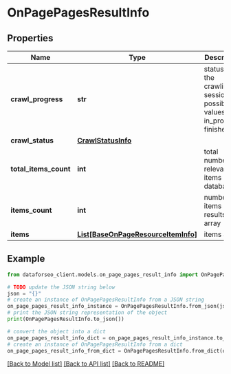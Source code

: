 # OnPagePagesResultInfo


## Properties

Name | Type | Description | Notes
------------ | ------------- | ------------- | -------------
**crawl_progress** | **str** | status of the crawling session possible values: in_progress, finished | [optional] 
**crawl_status** | [**CrawlStatusInfo**](CrawlStatusInfo.md) |  | [optional] 
**total_items_count** | **int** | total number of relevant items in the database | [optional] 
**items_count** | **int** | number of items in the results array | [optional] 
**items** | [**List[BaseOnPageResourceItemInfo]**](BaseOnPageResourceItemInfo.md) | items array | [optional] 

## Example

```python
from dataforseo_client.models.on_page_pages_result_info import OnPagePagesResultInfo

# TODO update the JSON string below
json = "{}"
# create an instance of OnPagePagesResultInfo from a JSON string
on_page_pages_result_info_instance = OnPagePagesResultInfo.from_json(json)
# print the JSON string representation of the object
print(OnPagePagesResultInfo.to_json())

# convert the object into a dict
on_page_pages_result_info_dict = on_page_pages_result_info_instance.to_dict()
# create an instance of OnPagePagesResultInfo from a dict
on_page_pages_result_info_from_dict = OnPagePagesResultInfo.from_dict(on_page_pages_result_info_dict)
```
[[Back to Model list]](../README.md#documentation-for-models) [[Back to API list]](../README.md#documentation-for-api-endpoints) [[Back to README]](../README.md)


